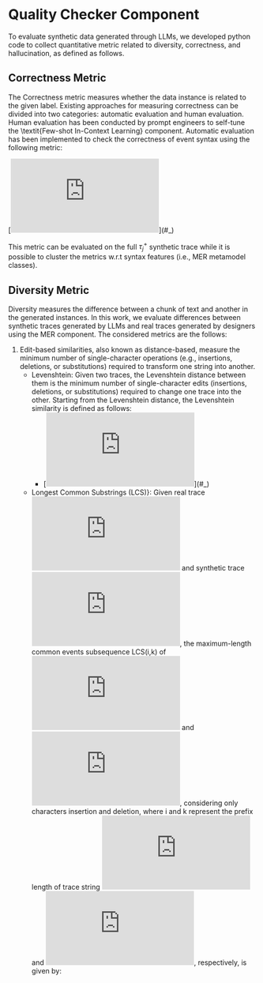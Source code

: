 # Quality Checker Component

To evaluate synthetic data generated through LLMs, we developed python code to collect quantitative metric related to  diversity, correctness, and hallucination, as defined as follows. 

## Correctness Metric

The Correctness metric measures whether the data instance is related to the given label. Existing approaches for measuring correctness can be divided into two categories: automatic evaluation and human evaluation. Human evaluation has been conducted by prompt engineers to self-tune the \textit{Few-shot In-Context Learning} component. Automatic evaluation has been implemented to check the correctness of event syntax using the following metric:

[![\\ \begin{equation}\label{eq:eq1} \\ \footnotesize \\ \begin{aligned} \\     C(\tau^{+}_{j}) = \frac{\sum_{k=1}^{s} c(e^{+}_{j,k})}{|\tau^{+}_{j}|}, \ \text{where} \ c(e^{+}_{j,k}) = \begin{cases} \\           1 \ \text{if $e^{+}_{j,k}$ has correct syntax}  \\ \\           0 \ \text{otherwise} \\     \end{cases} \\ \end{aligned} \\ \normalsize \\ \end{equation}](https://latex.codecogs.com/svg.latex?%5C%5C%20%5Cbegin%7Bequation%7D%5Clabel%7Beq%3Aeq1%7D%20%5C%5C%20%5Cfootnotesize%20%5C%5C%20%5Cbegin%7Baligned%7D%20%5C%5C%20%20%20%20%20C(%5Ctau%5E%7B%2B%7D_%7Bj%7D)%20%3D%20%5Cfrac%7B%5Csum_%7Bk%3D1%7D%5E%7Bs%7D%20c(e%5E%7B%2B%7D_%7Bj%2Ck%7D)%7D%7B%7C%5Ctau%5E%7B%2B%7D_%7Bj%7D%7C%7D%2C%20%5C%20%5Ctext%7Bwhere%7D%20%5C%20c(e%5E%7B%2B%7D_%7Bj%2Ck%7D)%20%3D%20%5Cbegin%7Bcases%7D%20%5C%5C%20%20%20%20%20%20%20%20%20%20%201%20%5C%20%5Ctext%7Bif%20%24e%5E%7B%2B%7D_%7Bj%2Ck%7D%24%20has%20correct%20syntax%7D%20%20%5C%5C%20%5C%5C%20%20%20%20%20%20%20%20%20%20%200%20%5C%20%5Ctext%7Botherwise%7D%20%5C%5C%20%20%20%20%20%5Cend%7Bcases%7D%20%5C%5C%20%5Cend%7Baligned%7D%20%5C%5C%20%5Cnormalsize%20%5C%5C%20%5Cend%7Bequation%7D)](#_)

This metric can be evaluated on the full $\tau^{+}_{j}$ synthetic trace while it is possible to cluster the metrics w.r.t syntax features (i.e., MER metamodel classes).

## Diversity Metric

Diversity measures the difference between a chunk of text and another in the generated instances. In this work, we evaluate differences between synthetic traces generated by LLMs and real traces generated by designers using the MER component. The considered metrics are the follows: 


1. Edit-based similarities, also known as distance-based, measure the minimum number of single-character operations (e.g., insertions, deletions, or substitutions) required to transform one string into another. 
    - Levenshtein: Given two traces, the Levenshtein distance between them is the minimum number of single-character edits (insertions, deletions, or substitutions) required to change one trace into the other. Starting from the Levenshtein distance, the Levenshtein similarity is defined as follows:
       - [![\\ \begin{equation}\label{eq:eq2} \\ \text{LEV}(\tau_{j},\tau^{+}_{j}) = 1.0 - \frac{dist(\tau_{j},\tau^{+}_{j})}{max(|\tau_{j}|,|\tau^{+}_{j}|)} \\ \end{equation} \\  \\ ](https://latex.codecogs.com/svg.latex?%5C%5C%20%5Cbegin%7Bequation%7D%5Clabel%7Beq%3Aeq2%7D%20%5C%5C%20%5Ctext%7BLEV%7D(%5Ctau_%7Bj%7D%2C%5Ctau%5E%7B%2B%7D_%7Bj%7D)%20%3D%201.0%20-%20%5Cfrac%7Bdist(%5Ctau_%7Bj%7D%2C%5Ctau%5E%7B%2B%7D_%7Bj%7D)%7D%7Bmax(%7C%5Ctau_%7Bj%7D%7C%2C%7C%5Ctau%5E%7B%2B%7D_%7Bj%7D%7C)%7D%20%5C%5C%20%5Cend%7Bequation%7D%20%5C%5C%20%20%5C%5C%20)](#_)
    - Longest Common Substrings (LCS)}: Given real trace [![\\ \tau_{j} \\ ](https://latex.codecogs.com/svg.latex?%5C%5C%20%5Ctau_%7Bj%7D%20%5C%5C%20)](#_) and synthetic trace [![\\ \tau^+_{j} \\ ](https://latex.codecogs.com/svg.latex?%5C%5C%20%5Ctau%5E%2B_%7Bj%7D%20%5C%5C%20)](#_), the maximum-length common events subsequence LCS(i,k) of [![\\ \tau_{j} \\ ](https://latex.codecogs.com/svg.latex?%5C%5C%20%5Ctau_%7Bj%7D%20%5C%5C%20)](#_) and [![\\ \tau^+_{j} \\ ](https://latex.codecogs.com/svg.latex?%5C%5C%20%5Ctau%5E%2B_%7Bj%7D%20%5C%5C%20)](#_), considering only characters insertion and deletion, where i and k represent the prefix length of trace string [![\\ \tau_{j}[i] \in \tau_{j} \\  \\  \\ ](https://latex.codecogs.com/svg.latex?%5C%5C%20%5Ctau_%7Bj%7D%5Bi%5D%20%5Cin%20%5Ctau_%7Bj%7D%20%5C%5C%20%20%5C%5C%20%20%5C%5C%20)](#_) and [![\\ tau^{+}_{j}[k] \in \tau^{+}_{j} \\  \\  \\ ](https://latex.codecogs.com/svg.latex?%5C%5C%20tau%5E%7B%2B%7D_%7Bj%7D%5Bk%5D%20%5Cin%20%5Ctau%5E%7B%2B%7D_%7Bj%7D%20%5C%5C%20%20%5C%5C%20%20%5C%5C%20)](#_), respectively, is given by:
